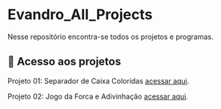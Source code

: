 # Evandro_All_Projects

Nesse repositório encontra-se todos os projetos e programas.
  
## 📁 Acesso aos projetos
Projeto 01: Separador de Caixa Coloridas [acessar aqui](https://github.com/Evandro02/Evandro_All_Projects/blob/main/Projeto_01.md). </p>
 Projeto 02: Jogo da Forca e Adivinhação [acessar aqui](https://github.com/Evandro02/Evandro_All_Projects/blob/main/Projeto_01.md).
